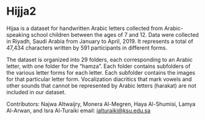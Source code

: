 # Hijja2
Hijaa is a dataset for handwritten Arabic letters collected from Arabic-speaking school children between the ages of 7 and 12. Data were collected in Riyadh, Saudi Arabia from January to April, 2019. It represents a total of 47,434 characters written by 591 participants in different forms.

The dataset is organized into 29 folders, each corresponding to an Arabic letter, with one folder for the “hamza”.  Each folder contains subfolders of the various letter forms for each letter.  Each subfolder contains the images for that particular letter form.  Vocalization diacritics that mark vowels and other sounds that cannot be represented by Arabic letters (harakat) are not included in our dataset.

Contributors: Najwa Altwaijry, Monera Al-Megren, Haya Al-Shumisi, Lamya Al-Arwan, and Isra Al-Turaiki
email: ialturaiki@ksu.edu.sa 